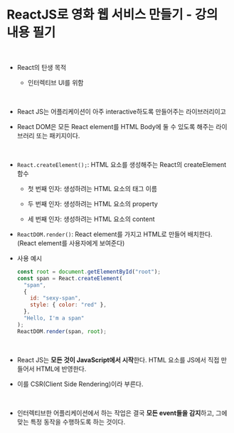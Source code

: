 # ReactJS로 영화 웹 서비스 만들기 - 강의 내용 필기

<br/>

- React의 탄생 목적

  - 인터렉티브 UI를 위함

<br/>

- React JS는 어플리케이션이 아주 interactive하도록 만들어주는 라이브러리이고

- React DOM은 모든 React element를 HTML Body에 둘 수 있도록 해주는 라이브러리 또는 패키지이다.

<br/>

- `React.createElement();`: HTML 요소를 생성해주는 React의 createElement 함수

  - 첫 번째 인자: 생성하려는 HTML 요소의 태그 이름

  - 두 번째 인자: 생성하려는 HTML 요소의 property

  - 세 번째 인자: 생성하려는 HTML 요소의 content

- `ReactDOM.render()`: React element를 가지고 HTML로 만들어 배치한다. (React element를 사용자에게 보여준다)

- 사용 예시

  ```js
  const root = document.getElementById("root");
  const span = React.createElement(
    "span",
    {
      id: "sexy-span",
      style: { color: "red" },
    },
    "Hello, I'm a span"
  );
  ReactDOM.render(span, root);
  ```

<br/>

- React JS는 **모든 것이 JavaScript에서 시작**한다. HTML 요소를 JS에서 직접 만들어서 HTML에 반영한다.

- 이를 CSR(Client Side Rendering)이라 부른다.

<br/>

- 인터렉티브한 어플리케이션에서 하는 작업은 결국 **모든 event들을 감지**하고, 그에 맞는 특정 동작을 수행하도록 하는 것이다.

<br/>
